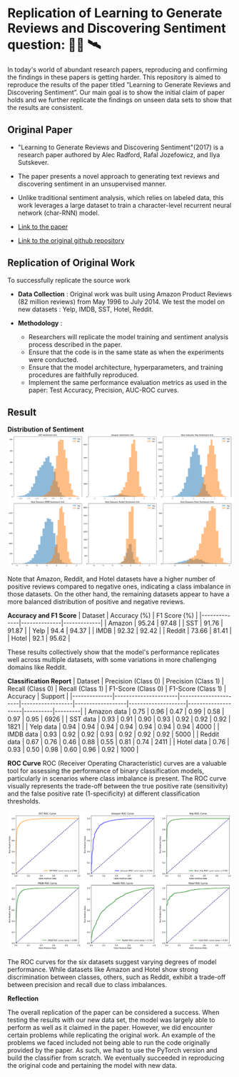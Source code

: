 # Replication of Learning to Generate Reviews and Discovering Sentiment question: 👨‍💻 🛰️

In today's world of abundant research papers, reproducing and confirming the findings in these papers is getting harder. This repository is aimed to reproduce the results of the paper titled ”Learning to Generate Reviews and Discovering Sentiment”.  Our main goal is to show the initial claim of paper holds and we further replicate the findings on unseen data sets to show that the results are consistent.

## Original Paper

* "Learning to Generate Reviews and Discovering Sentiment"(2017) is a research paper authored by Alec Radford, Rafal Jozefowicz, and Ilya Sutskever.

* The paper presents a novel approach to generating text reviews and discovering sentiment in an unsupervised manner.

* Unlike traditional sentiment analysis, which relies on labeled data, this work leverages a large dataset to train a character-level recurrent neural network (char-RNN) model.

* [Link to the paper](https://arxiv.org/abs/1704.01444)

* [Link to the original github repository](https://github.com/openai/generating-reviews-discoering-sentiment)

## Replication of Original Work
To successfully replicate the source work

* **Data Collection** : Original work was built using Amazon Product Reviews (82 million reviews) from May 1996 to July 2014. We test the model on new datasets : Yelp, IMDB, SST, Hotel, Reddit.

* **Methodology** :
  * Researchers will replicate the model training and sentiment analysis process described in the paper. 
  * Ensure that the code is in the same state as when the experiments were conducted.
  * Ensure that the model architecture, hyperparameters, and training procedures are faithfully reproduced.
  * Implement the same performance evaluation metrics as used in the paper: Test Accuracy, Precision, AUC-ROC curves.

## Result

**Distribution of Sentiment**
![Distribution of Sentiment](./images/sentiment_distribution.png)

Note that Amazon, Reddit, and Hotel datasets have a higher number of positive reviews compared to negative ones, indicating a class imbalance in those datasets. On the other hand, the remaining datasets appear to have a more balanced distribution of positive and negative reviews.

**Accuracy and F1 Score**
| Dataset      | Accuracy (%) | F1 Score (%) |
|--------------|--------------|-------------|
|  Amazon   |    95.24     |    97.48     |
| SST   |     91.76    |   91.87    |
| Yelp     | 94.4         | 94.37       |
| IMDB    | 92.32        | 92.42       |
| Reddit   | 73.66        | 81.41       |
| Hotel   | 92.1         | 95.62       |

These results collectively show that the model's performance replicates well across multiple datasets, with some variations in more challenging domains like Reddit.

**Classification Report**
| Dataset      | Precision (Class 0) | Precision (Class 1) | Recall (Class 0) | Recall (Class 1) | F1-Score (Class 0) | F1-Score (Class 1) | Accuracy | Support |
|--------------|----------------------|----------------------|------------------|------------------|--------------------|--------------------|----------|---------|
| Amazon data  | 0.75                 | 0.96                 | 0.47             | 0.99             | 0.58               | 0.97               | 0.95     | 6926    |
| SST data     | 0.93                 | 0.91                 | 0.90             | 0.93             | 0.92               | 0.92               | 0.92     | 1821    |
| Yelp data    | 0.94                 | 0.94                 | 0.94             | 0.94             | 0.94               | 0.94               | 0.94     | 4000    |
| IMDB data    | 0.93                 | 0.92                 | 0.92             | 0.93             | 0.92               | 0.92               | 0.92     | 5000    |
| Reddit data  | 0.67                 | 0.76                 | 0.46             | 0.88             | 0.55               | 0.81               | 0.74     | 2411    |
| Hotel data   | 0.76                 | 0.93                 | 0.50             | 0.98             | 0.60               | 0.96               | 0.92     | 1000    |

**ROC Curve**
ROC (Receiver Operating Characteristic) curves are a valuable tool for assessing the performance of binary classification models, particularly in scenarios where class imbalance is present. The ROC curve visually represents the trade-off between the true positive rate (sensitivity) and the false positive rate (1-specificity) at different classification thresholds. 

![ROC Curve](./images/ROC_curves.png)

The ROC curves for the six datasets suggest varying degrees of model performance. While datasets like Amazon and Hotel show strong discrimination between classes, others, such as Reddit, exhibit a trade-off between precision and recall due to class imbalances.

**Reflection**

The overall replication of the paper can be considered a success. When testing the results with our new data set, the model was largely able to perform as well as it claimed in the paper. However, we did
encounter certain problems while replicating the original work. An example of the problems we faced included not being able to run the code originally provided by the paper. As such, we had to use the PyTorch version and build the classifier from scratch. We eventually succeeded in reproducing the original code and pertaining the model with new data.
